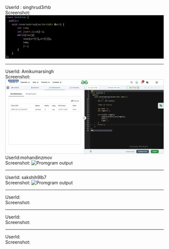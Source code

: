 UserId : singhrud3rhb
<br>
Screenshot: ![Promgram output](https://raw.githubusercontent.com/Rudra2637/image/refs/heads/main/solution.png)
<hr>

UserId: Amikumarsingh
<br>
Screenshot: ![Program output](https://raw.githubusercontent.com/Amikumarsingh/CP-DSA/main/ReverseArray.JPG
)
UserId:mohandinzmov
<br>
Screenshot: ![Promgram output](https://raw.githubusercontent.com/Mohandinkar/image-host/refs/heads/main/Screenshot%202025-01-22%20170855.jpg?token=GHSAT0AAAAAAC4RX5FJC272KITTH67FAGJ2Z4Q3ZBQ)
<hr>

UserId: sakshih9lb7
<br>
Screenshot: ![Promgram output](https://raw.githubusercontent.com/Sakshi-hande8380/image-host/refs/heads/main/Screenshot%202025-01-23%20000046.png?token=GHSAT0AAAAAAC5VC4YZF6LOXYHSQFDGVZ2CZ4RHHTA)
<hr>

UserId:
<br>
Screenshot:
<hr>

UserId:
<br>
Screenshot:
<hr>

UserId:
<br>
Screenshot:
